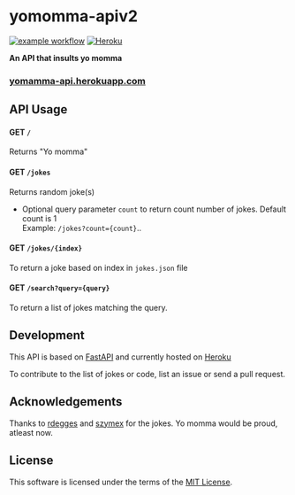 # yomomma-apiv2
[![example workflow](https://github.com/beanboi7/yomomma-apiv2/actions/workflows/test.yml/badge.svg)](https://github.com/beanboi7/yomomma-apiv2/actions/workflows/test.yml)
[![Heroku](https://github.com/beanboi7/yomomma-apiv2/actions/workflows/schedule.yml/badge.svg)](https://yomomma-api.herokuapp.com/jokes/)

**An API that insults yo momma**
<br />

### [yomamma-api.herokuapp.com](https://yomomma-api.herokuapp.com/jokes)

## API Usage

#### GET ```/```

Returns "Yo momma"

#### GET ```/jokes```

Returns random joke(s)
- Optional query parameter ```count``` to return count number of jokes.  Default count is 1<br/>Example: ```/jokes?count={count}```..

#### GET ```/jokes/{index}```

To return a joke based on index in ```jokes.json``` file

#### GET ```/search?query={query}```

To return a list of jokes matching the query.

## Development

This API is based on [FastAPI](https://fastapi.tiangolo.com/) and currently hosted on [Heroku](https://www.heroku.com/)

To contribute to the list of jokes or code, list an issue or send a pull request.

## Acknowledgements

Thanks to [rdegges](https://github.com/rdegges) and [szymex](https://github.com/szymex73) for the jokes. Yo momma would be proud, atleast now.

## License

This software is licensed under the terms of the [MIT License](./LICENSE).